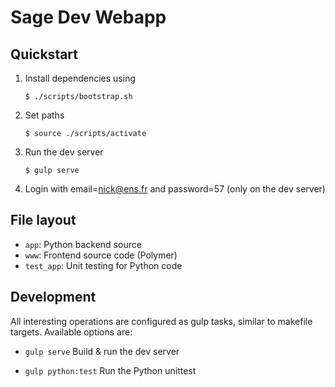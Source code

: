 Sage Dev Webapp
===============

Quickstart
----------

1. Install dependencies using

       $ ./scripts/bootstrap.sh

2. Set paths

       $ source ./scripts/activate

3. Run the dev server

       $ gulp serve

4. Login with email=nick@ens.fr and password=57 (only on the dev server)


File layout
-----------

* ``app``: Python backend source
* ``www``: Frontend source code (Polymer)
* ``test_app``: Unit testing for Python code


Development
-----------

All interesting operations are configured as gulp tasks, similar
to makefile targets. Available options are:


* ``gulp serve``                Build & run the dev server

* ``gulp python:test``          Run the Python unittest
